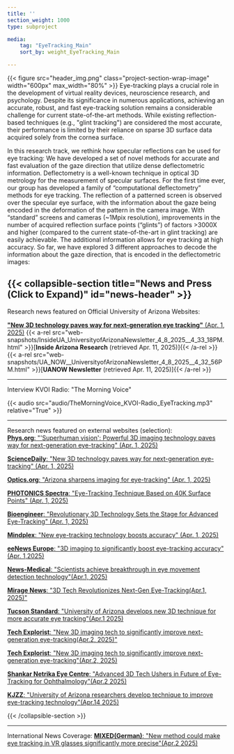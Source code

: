 ```yaml
---
title: ''
section_weight: 1000
type: subproject

media:
    tag: "EyeTracking_Main"
    sort_by: weight_EyeTracking_Main

---
```

{{< figure src="header_img.png" class="project-section-wrap-image" width="600px" max_width="80%" >}}
Eye-tracking plays a crucial role in the development of virtual reality devices, neuroscience research, and psychology. Despite its significance in numerous applications, achieving an accurate, robust, and fast eye-tracking solution remains a considerable challenge for current state-of-the-art methods. While existing reflection-based techniques (e.g., "glint tracking") are considered the most accurate, their performance is limited by their reliance on sparse 3D surface data acquired solely from the cornea surface. 

In this research track, we rethink how specular reflections can be used for eye tracking: We have developed a set of novel methods for accurate and fast evaluation of the gaze direction that utilize dense deflectometric information. Deflectometry is a well-known technique in optical 3D metrology for the measurement of specular surfaces. For the first time ever, our group has developed a family of “computational deflectometry” methods for eye tracking.  The reflection of a patterned screen is observed over the specular eye surface, with the information about the gaze being encoded in the deformation of the pattern in the camera image. With “standard” screens and cameras (~1Mpix resolution), improvements in the number of acquired reflection surface points (“glints”) of factors >3000X and higher (compared to the current state-of-the-art in glint tracking) are easily achievable. The additional information allows for eye tracking at high accuracy. So far, we have explored 3 different approaches to decode the information about the gaze direction, that is encoded in the deflectometric images: 

{{< collapsible-section title="News and Press (Click to Expand)" id="news-header" >}}
--------  
Research news featured on Official University of Arizona Websites: 

[**"New 3D technology paves way for next-generation eye tracking"**  (Apr. 1, 2025)](https://news.arizona.edu/news/new-3d-technology-paves-way-next-generation-eye-tracking)
{{< a-rel src="web-snapshots/InsideUA_UniversityofArizonaNewsletter_4_8_2025__4_33_18PM.html" >}}\[**Inside Arizona Research** (retrieved Apr. 11, 2025)\]{{< /a-rel >}}
{{< a-rel src="web-snapshots/UA_NOW__UniversityofArizonaNewsletter_4_8_2025__4_32_56PM.html" >}}\[**UANOW Newsletter** (retrieved Apr. 11, 2025)\]{{< /a-rel >}}

-------- 
Interview KVOI Radio: "The Morning Voice" 

{{< audio src="audio/TheMorningVoice_KVOI-Radio_EyeTracking.mp3" relative="True" >}}

--------  
Research news featured on external websites (selection):  
[**Phys.org**: "'Superhuman vision': Powerful 3D imaging technology paves way for next-generation eye-tracking" (Apr. 1, 2025)](https://phys.org/news/2025-03-superhuman-vision-powerful-3d-imaging.html)  

[**ScienceDaily**: "New 3D technology paves way for next-generation eye-tracking" (Apr. 1, 2025)](https://www.sciencedaily.com/releases/2025/04/250401131530.htm)


[**Optics.org**: "Arizona sharpens imaging for eye-tracking" (Apr. 1, 2025)](https://optics.org/news/16/4/5)  

[**PHOTONICS Spectra**: "Eye-Tracking Technique Based on 40K Surface Points" (Apr. 1, 2025)](https://www.photonics.com/Articles/Eye-Tracking_Technique_Based_on_40K_Surface_Points/p5/a70887)

[**Bioengineer**: "Revolutionary 3D Technology Sets the Stage for Advanced Eye-Tracking" (Apr. 1, 2025)](https://bioengineer.org/revolutionary-3d-technology-sets-the-stage-for-advanced-eye-tracking-innovations/)

[**Mindplex**: "New eye-tracking technology boosts accuracy" (Apr. 1, 2025)](https://magazine.mindplex.ai/mp_news/new-eye-tracking-technology-boosts-accuracy/)

[**eeNews Europe**: "3D imaging to significantly boost eye-tracking accuracy" (Apr. 1,2025)](https://www.eenewseurope.com/en/3d-imaging-to-significantly-boost-eye-tracking-accuracy/)

[**News-Medical**: "Scientists achieve breakthrough in eye movement detection technology"(Apr.1, 2025)](https://www.news-medical.net/news/20250401/Scientists-achieve-breakthrough-in-eye-movement-detection-technology.aspx)

[**Mirage News**: "3D Tech Revolutionizes Next-Gen Eye-Tracking(Apr.1, 2025)"](https://www.miragenews.com/3d-tech-revolutionizes-next-gen-eye-tracking-1436542/)

[**Tucson Standard**: "University of Arizona develops new 3D technique for more accurate eye tracking"(Apr.1 2025)](https://tucsonstandard.com/stories/670754672-university-of-arizona-develops-new-3d-technique-for-more-accurate-eye-tracking)

[**Tech Explorist**: "New 3D imaging tech to significantly improve next-generation eye-tracking(Apr.2, 2025)"](https://www.techexplorist.com/new-3d-imaging-tech-significantly-improve-next-generation-eye-tracking/98508/)


[**Tech Explorist**: "New 3D imaging tech to significantly improve next-generation eye-tracking"(Apr.2, 2025)](https://www.techexplorist.com/new-3d-imaging-tech-significantly-improve-next-generation-eye-tracking/98508/)

[**Shankar Netrika Eye Centre**: "Advanced 3D Tech Ushers in Future of Eye-Tracking for Ophthalmology"(Apr.2 2025)](https://shankarnetrika.com/advanced-3d-tech-ushers-in-future-of-eye-tracking-for-ophthalmology/)

[**KJZZ**: "University of Arizona researchers develop technique to improve eye-tracking technology"(Apr.14 2025)](https://www.kjzz.org/education/2025-04-14/university-of-arizona-researchers-develop-technique-to-improve-eye-tracking-technology)

{{< /collapsible-section >}} 

--------  
International News Coverage:
[**MIXED(German)**: "New method could make eye tracking in VR glasses significantly more precise"(Apr.2 2025)](https://mixed-news.com/en/new-eye-tracking-method-could-dramatically-improve-vr-headset-accuracy/)

